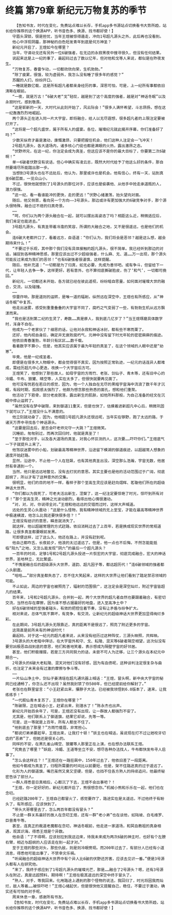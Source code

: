 # 终篇 第79章 新纪元万物复苏的季节
        【告知书友，时代在变化，免费站点难以长存，手机app多书源站点切换看书大势所趋，站长给你推荐的这个换源APP，听书音色多、换源、找书都好使！】
       守眉头深锁，很是担忧，当年王煊被惊得遁走，冲向1号超凡源头之外，此后再也没看到。
       他心中浮现阴霾，那神秘的白色短发青年到底是何方神圣？
       新纪元开启了，王煊如今在哪里？
       当年，守请动戈还有另外一位6破强者，在无边的永寂黑夜中搜寻很久，但没有任何结果。
       说起来这是上一纪的事了，最起码过去了数以亿年，但对他和戈等人来说，都似是在昨夜发生。
       “万物复苏，春雷乍动，一切都欣欣向荣，生机勃勃。”
       “除了疲累，很饿，较为虚弱外，我怎么没有睡了很多年的感觉？”
       苏醒的人们，纷纷开口。
       一睡就是数亿载，这是所有超凡者都亲身经历的事，深思可怕，可是，上一纪所有事都依旧清晰在眼前。
       “一夜，就是万古！”6破大老“戈”轻叹，越是到了这个高度的强者，越是对“神话冬眠”以及永寂时代，感到敬畏。
       “这是崭新的一天，大时代从此刻开始了，风云际会！”很多人满怀希望，斗志昂扬，想在这一纪轰轰烈烈地崛起。
       两个源头正在进入同一片大宇宙，即将融合，给人以无尽遐想，很多超凡者的上限注定要被打开了。
       “这将是一个超凡盛世，属于所有人的盛宴。各位，璀璨纪元就此揭开序幕，你们准备好了吗？”
       少数天纵奇才最是激动，康慨激昂，只要把握住机会，他们这种人注定会一飞冲天！
       2号超凡源头，各大道场内，诸多核心门徒也都是满眼的火热，露出激昂之态。
       “伏野师兄，在这一纪，你注定会成为真圣，但这应该不是你的最大目标了，你要第二次6破啊！”
       单一6破者伏野没有说话，但心中确实有凌云志，既然大时代给予了他这么好的条件，那自然要竭尽所能踏出那一步。
       当想到3号源头也在不远处后，他认为，那里或许也是机会。他有信心，终有一天，站到真圣6破层面，一览众山小。
       不过，很快他就想到了1号源头的那位对手，应该也是偷袭他、从他手中抢走承道瓶的人，潜力很强。
       “这一纪，看一看谁能冲的更快，走的更远！”伏野心绪激荡，抬头望向对面。
       随后，他又侧首，看向另一个方向——3号源头，那边或许有更加强大的6破竞争对手，那个源头很特殊，融合过不熄的归真奇景。
       ……
       “呵，你们以为两个源头融合在一起，就可以摆出高姿态了吗？相距这么近，稍微适应后，我们肯定也能进去。”
       3号超凡源头，有真圣带着冷澹的笑容，所谓的大融合之地，又不是很遥远，也是他们的机会。
       连6破大老都开口了，看着远方，自语道：“你们认为，我们将会是恶邻？越是这么想，越会期待来什么！”
       “不要过于乐观，其中那个我们没有具体接触的超凡源头，很不简单。我已经听到那边的对话，捕捉到各种精神思感，那里应该出过不少超级强者，什么麻、无、道……万一出现，那个源头可能反过来成为我们的恶邻！”也有6破强者很谨慎，这样提醒。
       随后，他补充道：“一切都是为了归真，如无必要，先成为善邻吧。或有争斗，但留给下一代，让年轻人去争一争，这样更好。若有意外，也不算彻底撕破脸皮，伤了‘和气’，一切都可挽回。”
       新纪元，一切都还未开始，各方就已经在彼此遥视，纷纷暗自思量，如何面对璀璨大世的融合，交流，以及碰撞。
       ……
       惊雷炸响，那是道则的运转，是唯一道的辐射。纵然远在深空中，王煊也有所感应，从“神话冬眠”中复苏。
       他走出迷雾，感受到重重叠叠的大宇宙不同了，腐朽之气变弱了一些，有勃勃生机从远方飘漾而来。
       “我也是活到第二纪的生灵了，寿数……真是瘆人，我到底几亿岁了？”当王煊琢磨具体数字时，浑身不自在。
       他成为一个老家伙了？细思的话，让他对永寂和神话冰封，都有些不寒而栗了。
       还好，他内视自身后，确定并无衰败腐朽气，元神中没有留下时光年轮的密密麻麻的痕迹。
       他依旧青春蓬勃，年龄只有区区……数千载。
       看着数字不算小，但是，他其实应该属于最为年轻的真圣了，在这个领域的人眼中还是“幼崽”。
       毕竟，他是一纪成圣者。
       即便是在很多大人物眼中，都会觉得很不真实，因为按照正常轨迹，一纪元的话连异人都难成，需经历超凡中心更迭，改换一个大宇宙后方可。
       王煊笑了，他想到了那些故人，如母宇宙的方雨竹、老张、剑仙子、青木等，还有旧中心的冷媚、牛布、狼獾、晴空等，人实在太多了，但很快就要再见面了。
       他可没有恍若在若日的感觉，因为，他一个人独自在无尽的黑暗宇宙海中流浪了数千年才沉眠，有段时期，孤寂感太强烈了，他颇为想念那些熟悉的面孔，想和他们重聚。
       他活动了下筋骨，部分老皮脱落，露出新生的肌肤，如他所料那般，为自己准备的经文在沉眠中停止运转了。
       “虽然没有在梦中破限，来到御道11重天，但是也快了，估摸着进新超凡中心后，稍微巩固下就可以了。”王煊没什么不满意的。
       他立刻就动身了，因为，他相距1号超凡源头还很远呢，当年实在够野，跑了太远的路，于诸天万界中寻找各个神话源头。
       “这要是回去后，是否会吓老师兄守一大跳？”王煊微笑。
       沉睡前，匆匆别过，而再次回归时，他就是真圣了！
       “至于那些对手，以及各大道场的真圣，对我心怀叵测的人，这次要……吓吓你们。”王煊底气一下子就提升上来了。
       他驾驭迷雾中的小船，划破最高等精神世界，沿途留下模湖的御道痕迹，以超越常人想象的速度开始赶路。
       显然，沿途中，不止他一个人在狂飙，也有其他真圣出没。深空那么浩瀚，宇宙无数，他居然有幸遇到一个。
       当然，他只是远远地瞥见，没有去打扰的意思。其实主要也是他的活动范围过于广阔，彻底超纲了，所以才有了这种意外的交集。
       很明显，他们的目的地不一样，看样子那个至高生灵应该是赶向熠辉、茗璇他们所在的超级神话大世界。
       “你们都以为我死了，可老夫活出新生，涅槃了，这一纪注定要惊艳了时光，惊吓到所有对手！”那个至高生灵，精神之光波动剧烈，看得出他心情很激动。
       “对，对，对，你说得全对。”王煊和他远远的交错而过时，这样大声喊道。
       远处的生灵心头震动：“这是什么怪物，我有精神领域的无上至宝，才能在最高等精神世界中极速横渡，他怎么比我还要快很多倍？！”
       王煊没有结识的意思，瞬息就消失了。
       就这样，他以超越常理的方式赶路，依旧消耗过去了上百年，若是换成现实世界的常规道路，让很多真圣都要眼前发黑。
       可即便这样，过了这么久，他还在路上，并没有赶到呢。
       他自己都咋舌，长夜前夕，他浪的太过遥远了。但是，他一点也不后悔，不然怎能能抵临“阳九”之地，又怎么能发现“阴六”的最后一个超凡源头？
       一百年的时间，足够1号和2号超凡源头投进一片恢宏的大宇宙，彻底完成融合，宏大的神话世界，圣地林立，无比繁盛。
       “不愧是融合后的超级源头大世界，道韵、超凡因子等，都远超历代！”连6破领域的强者都心头剧震。
       “哈哈……”部分真圣都失态了，忍不住大笑起来，这样的大世界让他们看到了踏足禁忌领域的可能。
       不止如此，周边的宇宙也被照亮了，辐射的范围很广，这注定会是深空灿烂，附近宇宙皆超凡的结果。
       百年来，1号和2号超凡源头，合并到一起，两个大世界的超凡者自然也要跟着融合，有密切交流，当然也存在摩擦，因为谁不想占据最好的地盘，进入至高净土中？
       好在6破领域的至强者碰头，有效的把控住着节奏，没有让矛盾与纷争扩大。
       相对来说，总体气氛不算坏，有竞争，有交流，让新纪元的超级神话大世界更加显得绚烂多彩。
       在此期间，3号超凡源头无限靠近，真的距离不是很远了，照亮了附近更多的宇宙。
       这简直是前所未有的神话时代！
       最起码，对于这一纪元的超凡者来说，从来没有经历过这种阵仗，三源头映照，共辉映。
       3号源头的大老暗中拜访，在大宇宙外和守、戈、耘陵、混天等6破者隔空相望，这次似没有要穷凶极恶血战到底的意思，他们和善地笑着，表示想成为隔壁宇宙的好邻居。
       甚至，他们积极撺掇，若是三方共同努力的话，未尝不可人为迁移，让三个源头在本纪元中期合一。
       2号源头的6破大老耘陵、混天对他们没有好感，因为有血债呢，这种谈判注定很复杂与曲折，也注定了未来会有过激的摩擦与争斗等。
       ……
       一片仙山净土中，剑仙子姜清瑶在超凡通讯器上喊话：“王煊，冒头啊，新中央大宇宙的秘网已经通畅了，你怎么还不出现？虽然我封禁了你500年，但已经提前给你解封了。”
       老张也在群里留言：“小王赶紧出来，攥脖子大法，已经被我领悟到6.0版本了，速来，让我练练手！”
       “一代舰仙青木复苏了，王煊你在哪里？”
       “陈破限，正在喊话小王，赶紧出来，别潜水了！”陈永杰也出声。
       新纪元开始百余年了，可是，王煊还没有出现，让一群故人都强烈不安了。
       尤其是，他们联系上了御道旗，结果它却说，先等一等。
       可是，这一等就是上百年，所有人都坐不住了。
       “他到底去了那里？”方雨竹蹙眉，非常担心。
       “都说打弟弟要趁早，王煊出来，让我打十顿！”妖主也在喊话，虽说现在打不过让她咬牙切齿的“恶弟”了，但她还是很关心的。
       同样的不安，在黑孔雀山晴空、狼獾等人那里正在上演，也在想办法联系王煊。
       “究竟去了哪里？”妖庭，冷媚、王道等坐立不安，想尽各种办法找人，牛布都快发布寻人启事了。
       “怎么会这样远？！”王煊还在一路狂飙中，150年过去了，他依旧差了一段距离。
       他如今都成为真圣了，归程所需要的时间比以前要短，但是，架不住路途真的过于遥远了。
       化形为人的御道旗，嘴巴虽然又臭又坚硬，但是，也挡不住各方熟人的持续追问，他最终秘密告诉了部分人。
       一群人得悉昔日真相后，心都沉了下去，王煊不会出事吧？！
       “王煊，你一定好好的，新纪元都开启了，熊很想念你。”机械小熊和乐乐在一起，他们也在念叨。
       已经赶路200年了，王煊自己都冒火了，感觉要炸了，路途实在是太遥远，不过他终于有盼头了，有所感应，应该快到了。
       “带头大哥哪里去了，怎么两百年都没有冒头？”
       不止是一群关系最好的故人在念叨王煊，还有一群“老小弟”也在谈他，如陆坡、白毛维罗、巨兽青牛等。
       甚至，连真正的裁道老魔都在念叨，神话冬眠前，他走进一家道场，和冥血教祖的真身相遇，观其识海，得悉王煊是个异数。
       他自语：“了不得啊，应该划拉到我这边来，待我未来成为两次6破的神主时，也好有个左膀右臂，相近与超纲的人应该走在到一起才对。”
       至于王煊的那些对头，那些仇敌，则是则冷眼旁观。而200年过去了，有部分人已经有小道消息，得悉他可能出事了，不禁幸灾乐祸。
       “听闻融合的超级神话大世界中有个异人比6破的伏野还厉害，应该去见识一番。”便是3号源头都有人在研究他。
       “来了，我终于感应到了1号超凡源头的璀璨光芒，那是……融合了2号源头？嗯，还有3号源头在附近，真是远超预料，期待啊！”王煊在极其遥远的深空中终于冒头了。
       “熟人，对手，等我回来。化用路途上遇到的那个怪物的说法，我回归了，时光将因我而灿烂，敌人等着……被惊吓吧！”王煊心绪起伏，但是很快他又提醒自己，稳住，不要过于激动，确实还有可怕的对手呢。
       周末休息一章，感谢所有书友。
       【告知书友，时代在变化，免费站点难以长存，手机app多书源站点切换看书大势所趋，站长给你推荐的这个换源APP，听书音色多、换源、找书都好使！】
